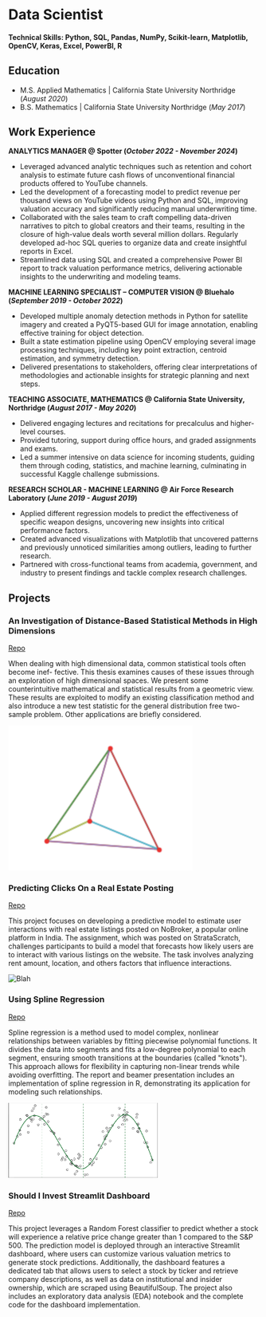 # Data Scientist

#### Technical Skills: Python, SQL, Pandas, NumPy, Scikit-learn, Matplotlib, OpenCV, Keras, Excel, PowerBI, R

## Education						       		
- M.S. Applied Mathematics	| California State University Northridge (_August 2020_)	 			        		
- B.S. Mathematics | California State University Northridge (_May 2017_)

## Work Experience
**ANALYTICS MANAGER @ Spotter (_October 2022 - November 2024_)**
- Leveraged advanced analytic techniques such as retention and cohort analysis to estimate future cash flows of unconventional financial products offered to YouTube channels.
- Led the development of a forecasting model to predict revenue per thousand views on YouTube videos using Python and SQL, improving valuation accuracy and significantly reducing manual underwriting time.
- Collaborated with the sales team to craft compelling data-driven narratives to pitch to global creators and their teams, resulting in the closure of high-value deals worth several million dollars. Regularly developed
ad-hoc SQL queries to organize data and create insightful reports in Excel.
- Streamlined data using SQL and created a comprehensive Power BI report to track valuation performance
metrics, delivering actionable insights to the underwriting and modeling teams.

**MACHINE LEARNING SPECIALIST – COMPUTER VISION @ Bluehalo (_September 2019 - October 2022_)**
- Developed multiple anomaly detection methods in Python for satellite imagery and created a PyQT5-based GUI for image annotation, enabling effective training for object detection.
- Built a state estimation pipeline using OpenCV employing several image processing techniques, including key point extraction, centroid estimation, and symmetry detection.
- Delivered presentations to stakeholders, offering clear interpretations of methodologies and actionable insights for strategic planning and next steps.

**TEACHING ASSOCIATE, MATHEMATICS @ California State University, Northridge (_August 2017 - May 2020_)**
- Delivered engaging lectures and recitations for precalculus and higher-level courses.
- Provided tutoring, support during office hours, and graded assignments and exams.
- Led a summer intensive on data science for incoming students, guiding them through coding, statistics, and
machine learning, culminating in successful Kaggle challenge submissions.

**RESEARCH SCHOLAR - MACHINE LEARNING @ Air Force Research Laboratory (_June 2019 - August 2019_)**
- Applied different regression models to predict the effectiveness of specific weapon designs, uncovering new insights into critical performance factors.
- Created advanced visualizations with Matplotlib that uncovered patterns and previously unnoticed similarities among outliers, leading to further research.
- Partnered with cross-functional teams from academia, government, and industry to present findings and tackle complex research challenges.
  
## Projects
### An Investigation of Distance-Based Statistical Methods in High Dimensions
[Repo](https://github.com/aterzy42/CurseofDimensionality)

When dealing with high dimensional data, common statistical tools often become inef- fective. This thesis examines causes of these issues through an exploration of high dimensional spaces. We present some counterintuitive mathematical and statistical results from a geometric view. These results are exploited to modify an existing classification method and also introduce a new test statistic for the general distribution free two-sample problem. Other applications are briefly considered.

<img src="/assets/simplex" alt="Blah" width="370" height="290" />

<br>

### Predicting Clicks On a Real Estate Posting
[Repo](https://github.com/aterzy42/Property_Click)

This project focuses on developing a predictive model to estimate user interactions with real estate listings posted on NoBroker, a popular online platform in India. The assignment, which was posted on StrataScratch, challenges participants to build a model that forecasts how likely users are to interact with various listings on the website. The task involves analyzing rent amount, location, and others factors  that influence interactions.

<img src="/assets/nobroker" alt="Blah" width="477" height="245" />

<br>

### Using Spline Regression
[Repo](https://github.com/aterzy42/Spline)

Spline regression is a method used to model complex, nonlinear relationships between variables by fitting piecewise polynomial functions. It divides the data into segments and fits a low-degree polynomial to each segment, ensuring smooth transitions at the boundaries (called "knots"). This approach allows for flexibility in capturing non-linear trends while avoiding overfitting. The report and beamer presentation includes an implementation of spline regression in R, demonstrating its application for modeling such relationships.

<img src="/assets/spline" alt="Blah" width="300" height="150" />

<br>

### Should I Invest Streamlit Dashboard
[Repo](https://github.com/aterzy42/StockAnalysis)

This project leverages a Random Forest classifier to predict whether a stock will experience a relative price change greater than 1 compared to the S&P 500. The prediction model is deployed through an interactive Streamlit dashboard, where users can customize various valuation metrics to generate stock predictions. Additionally, the dashboard features a dedicated tab that allows users to select a stock by ticker and retrieve company descriptions, as well as data on institutional and insider ownership, which are scraped using BeautifulSoup. The project also includes an exploratory data analysis (EDA) notebook and the complete code for the dashboard implementation.











